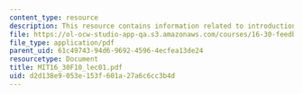 ```yaml
---
content_type: resource
description: This resource contains information related to introduction.
file: https://ol-ocw-studio-app-qa.s3.amazonaws.com/courses/16-30-feedback-control-systems-fall-2010/d2d138e9053e153f601a27a6c6cc3b4d_MIT16_30F10_lec01.pdf
file_type: application/pdf
parent_uid: 61c49743-94d6-9692-4596-4ecfea13de24
resourcetype: Document
title: MIT16_30F10_lec01.pdf
uid: d2d138e9-053e-153f-601a-27a6c6cc3b4d
---
```

